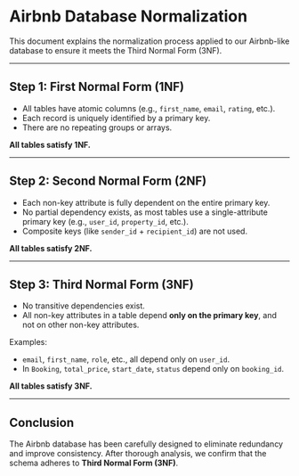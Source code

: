 # Airbnb Database Normalization

This document explains the normalization process applied to our Airbnb-like database to ensure it meets the Third Normal Form (3NF).

---

## Step 1: First Normal Form (1NF)

- All tables have atomic columns (e.g., `first_name`, `email`, `rating`, etc.).
- Each record is uniquely identified by a primary key.
- There are no repeating groups or arrays.

 **All tables satisfy 1NF.**

---

## Step 2: Second Normal Form (2NF)

- Each non-key attribute is fully dependent on the entire primary key.
- No partial dependency exists, as most tables use a single-attribute primary key (e.g., `user_id`, `property_id`, etc.).
- Composite keys (like `sender_id` + `recipient_id`) are not used.

 **All tables satisfy 2NF.**

---

## Step 3: Third Normal Form (3NF)

- No transitive dependencies exist.
- All non-key attributes in a table depend **only on the primary key**, and not on other non-key attributes.

Examples:
- `email`, `first_name`, `role`, etc., all depend only on `user_id`.
- In `Booking`, `total_price`, `start_date`, `status` depend only on `booking_id`.

 **All tables satisfy 3NF.**

---

## Conclusion

The Airbnb database has been carefully designed to eliminate redundancy and improve consistency. After thorough analysis, we confirm that the schema adheres to **Third Normal Form (3NF)**.

